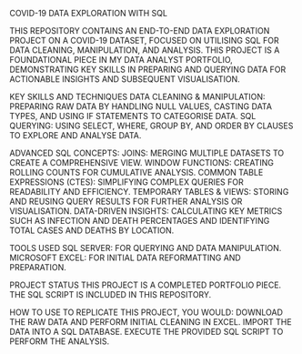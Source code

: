 COVID-19 DATA EXPLORATION WITH SQL

THIS REPOSITORY CONTAINS AN END-TO-END DATA EXPLORATION PROJECT ON A COVID-19 DATASET, FOCUSED ON UTILISING SQL FOR DATA CLEANING, MANIPULATION, AND ANALYSIS. THIS PROJECT IS A FOUNDATIONAL PIECE IN MY DATA ANALYST PORTFOLIO, DEMONSTRATING KEY SKILLS IN PREPARING AND QUERYING DATA FOR ACTIONABLE INSIGHTS AND SUBSEQUENT VISUALISATION.

KEY SKILLS AND TECHNIQUES
DATA CLEANING & MANIPULATION: PREPARING RAW DATA BY HANDLING NULL VALUES, CASTING DATA TYPES, AND USING IF STATEMENTS TO CATEGORISE DATA.
SQL QUERYING: USING SELECT, WHERE, GROUP BY, AND ORDER BY CLAUSES TO EXPLORE AND ANALYSE DATA.

ADVANCED SQL CONCEPTS:
JOINS: MERGING MULTIPLE DATASETS TO CREATE A COMPREHENSIVE VIEW.
WINDOW FUNCTIONS: CREATING ROLLING COUNTS FOR CUMULATIVE ANALYSIS.
COMMON TABLE EXPRESSIONS (CTES): SIMPLIFYING COMPLEX QUERIES FOR READABILITY AND EFFICIENCY.
TEMPORARY TABLES & VIEWS: STORING AND REUSING QUERY RESULTS FOR FURTHER ANALYSIS OR VISUALISATION.
DATA-DRIVEN INSIGHTS: CALCULATING KEY METRICS SUCH AS INFECTION AND DEATH PERCENTAGES AND IDENTIFYING TOTAL CASES AND DEATHS BY LOCATION.

TOOLS USED
SQL SERVER: FOR QUERYING AND DATA MANIPULATION.
MICROSOFT EXCEL: FOR INITIAL DATA REFORMATTING AND PREPARATION.

PROJECT STATUS
THIS PROJECT IS A COMPLETED PORTFOLIO PIECE. THE SQL SCRIPT IS INCLUDED IN THIS REPOSITORY.

HOW TO USE
TO REPLICATE THIS PROJECT, YOU WOULD:
DOWNLOAD THE RAW DATA AND PERFORM INITIAL CLEANING IN EXCEL.
IMPORT THE DATA INTO A SQL DATABASE.
EXECUTE THE PROVIDED SQL SCRIPT TO PERFORM THE ANALYSIS.
